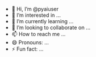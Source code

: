 - 👋 Hi, I’m @pyaiuser
- 👀 I’m interested in ...
- 🌱 I’m currently learning ...
- 💞️ I’m looking to collaborate on ...
- 📫 How to reach me ...
- 😄 Pronouns: ...
- ⚡ Fun fact: ...

<!---
pyaiuser/pyaiuser is a ✨ special ✨ repository because its `README.md` (this file) appears on your GitHub profile.
You can click the Preview link to take a look at your changes.
--->
